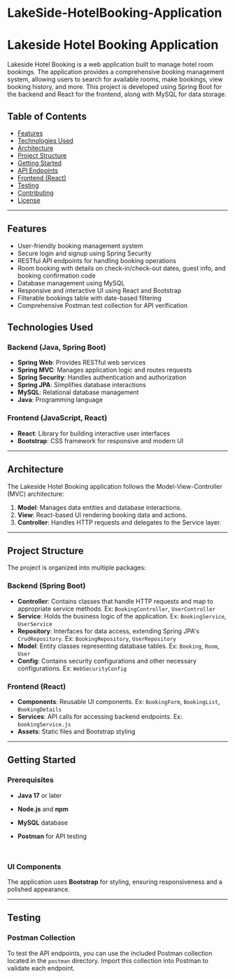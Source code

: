 # LakeSide-HotelBooking-Application


# Lakeside Hotel Booking Application

Lakeside Hotel Booking is a web application built to manage hotel room bookings. The application provides a comprehensive booking management system, allowing users to search for available rooms, make bookings, view booking history, and more. This project is developed using Spring Boot for the backend and React for the frontend, along with MySQL for data storage.

## Table of Contents

- [Features](#features)
- [Technologies Used](#technologies-used)
- [Architecture](#architecture)
- [Project Structure](#project-structure)
- [Getting Started](#getting-started)
- [API Endpoints](#api-endpoints)
- [Frontend (React)](#frontend-react)
- [Testing](#testing)
- [Contributing](#contributing)
- [License](#license)

---

## Features

- User-friendly booking management system
- Secure login and signup using Spring Security
- RESTful API endpoints for handling booking operations
- Room booking with details on check-in/check-out dates, guest info, and booking confirmation code
- Database management using MySQL
- Responsive and interactive UI using React and Bootstrap
- Filterable bookings table with date-based filtering
- Comprehensive Postman test collection for API verification

## Technologies Used

### Backend (Java, Spring Boot)
- **Spring Web**: Provides RESTful web services
- **Spring MVC**: Manages application logic and routes requests
- **Spring Security**: Handles authentication and authorization
- **Spring JPA**: Simplifies database interactions
- **MySQL**: Relational database management
- **Java**: Programming language

### Frontend (JavaScript, React)
- **React**: Library for building interactive user interfaces
- **Bootstrap**: CSS framework for responsive and modern UI

---

## Architecture

The Lakeside Hotel Booking application follows the Model-View-Controller (MVC) architecture:

1. **Model**: Manages data entities and database interactions.
2. **View**: React-based UI rendering booking data and actions.
3. **Controller**: Handles HTTP requests and delegates to the Service layer.

---

## Project Structure

The project is organized into multiple packages:

### Backend (Spring Boot)

- **Controller**: Contains classes that handle HTTP requests and map to appropriate service methods. Ex: `BookingController`, `UserController`
- **Service**: Holds the business logic of the application. Ex: `BookingService`, `UserService`
- **Repository**: Interfaces for data access, extending Spring JPA's `CrudRepository`. Ex: `BookingRepository`, `UserRepository`
- **Model**: Entity classes representing database tables. Ex: `Booking`, `Room`, `User`
- **Config**: Contains security configurations and other necessary configurations. Ex: `WebSecurityConfig`

### Frontend (React)

- **Components**: Reusable UI components. Ex: `BookingForm`, `BookingList`, `BookingDetails`
- **Services**: API calls for accessing backend endpoints. Ex: `bookingService.js`
- **Assets**: Static files and Bootstrap styling

---

## Getting Started

### Prerequisites

- **Java 17** or later
- **Node.js** and **npm**
- **MySQL** database
- **Postman** for API testing


    ```


### UI Components

The application uses **Bootstrap** for styling, ensuring responsiveness and a polished appearance.

---

## Testing

### Postman Collection

To test the API endpoints, you can use the included Postman collection located in the `postman` directory. Import this collection into Postman to validate each endpoint.


